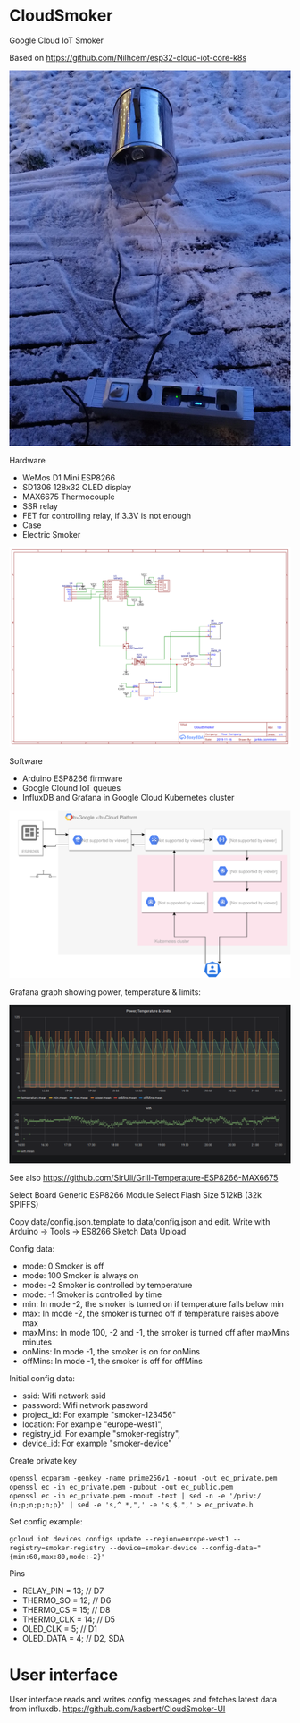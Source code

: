 # CloudSmoker
Google Cloud IoT Smoker

Based on 
https://github.com/Nilhcem/esp32-cloud-iot-core-k8s

![setup](/img/IMG_20191130_160347.jpg)

Hardware
 * WeMos D1 Mini ESP8266
 * SD1306 128x32 OLED display
 * MAX6675 Thermocouple
 * SSR relay
 * FET for controlling relay, if 3.3V is not enough
 * Case
 * Electric Smoker
 
![schematic](/img/Schematic_smoker_CloudSmoker_20191201204111.svg)

Software
 * Arduino ESP8266 firmware
 * Google Clound IoT queues
 * InfluxDB and Grafana in Google Cloud Kubernetes cluster

![graph](/img/CloudSmoker.svg)

Grafana graph showing power, temperature & limits: 

![graph](/img/Screenshot_2019-12-01%20Grafana%20-%20Smoker.png)


See also
https://github.com/SirUli/Grill-Temperature-ESP8266-MAX6675

Select Board Generic ESP8266 Module
Select Flash Size 512kB (32k SPIFFS)

Copy data/config.json.template to data/config.json and edit.
Write with Arduino -> Tools -> ES8266 Sketch Data Upload

Config data:
 * mode: 0 Smoker is off
 * mode: 100 Smoker is always on
 * mode: -2 Smoker is controlled by temperature
 * mode: -1 Smoker is controlled by time
 * min: In mode -2, the smoker is turned on if temperature falls below min
 * max: In mode -2, the smoker is turned off if temperature raises above max
 * maxMins: In mode 100, -2 and -1, the smoker is turned off after maxMins minutes
 * onMins: In mode -1, the smoker is on for onMins
 * offMins: In mode -1, the smoker is off for offMins

Initial config data: 
 * ssid: Wifi network ssid
 * password: Wifi network password
 * project_id: For example "smoker-123456"
 * location: For example "europe-west1",
 * registry_id: For example "smoker-registry",
 * device_id: For example "smoker-device"

Create private key
```
openssl ecparam -genkey -name prime256v1 -noout -out ec_private.pem
openssl ec -in ec_private.pem -pubout -out ec_public.pem
openssl ec -in ec_private.pem -noout -text | sed -n -e '/priv:/ {n;p;n;p;n;p}' | sed -e 's,^ *,",' -e 's,$,",' > ec_private.h
```

Set config example:
```
gcloud iot devices configs update --region=europe-west1 --registry=smoker-registry --device=smoker-device --config-data="{min:60,max:80,mode:-2}"
```

Pins
 * RELAY_PIN = 13; // D7
 * THERMO_SO = 12; // D6
 * THERMO_CS = 15; // D8
 * THERMO_CLK = 14; // D5
 * OLED_CLK = 5; // D1
 * OLED_DATA = 4; // D2, SDA
 
 # User interface
 User interface reads and writes config messages and fetches latest data from influxdb.
 https://github.com/kasbert/CloudSmoker-UI
